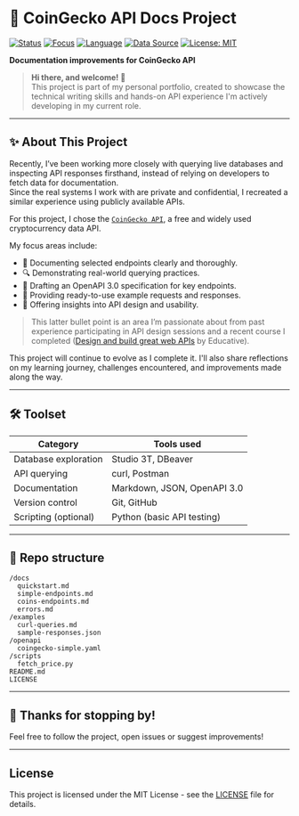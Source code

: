 # 🚀 CoinGecko API Docs Project

[![Status](https://img.shields.io/badge/status-in%20progress-blue)](./)
[![Focus](https://img.shields.io/badge/focus-API%20Documentation-lightgrey)](./)
[![Language](https://img.shields.io/badge/language-Markdown%20%7C%20JSON%20%7C%20Python-yellow)](./)
[![Data Source](https://img.shields.io/badge/data-CoinGecko-9cf)](https://www.coingecko.com/en/api/documentation)
[![License: MIT](https://img.shields.io/badge/license-MIT-green)](./LICENSE)

**Documentation improvements for CoinGecko API**

> **Hi there, and welcome! 👋**  
> This project is part of my personal portfolio, created to showcase the technical writing skills and hands-on API experience I'm actively developing in my current role.

---

## ✨ About This Project

Recently, I’ve been working more closely with querying live databases and inspecting API responses firsthand, instead of relying on developers to fetch data for documentation.  
Since the real systems I work with are private and confidential, I recreated a similar experience using publicly available APIs.

For this project, I chose the [`CoinGecko API`](https://www.coingecko.com/en/api/documentation), a free and widely used cryptocurrency data API.

My focus areas include:

- 📝 Documenting selected endpoints clearly and thoroughly.
- 🔍 Demonstrating real-world querying practices.
- 📜 Drafting an OpenAPI 3.0 specification for key endpoints.
- 🧩 Providing ready-to-use example requests and responses.
- 💬 Offering insights into API design and usability.

> This latter bullet point is an area I’m passionate about from past experience participating in API design sessions and a recent course I completed ([Design and build great web APIs](https://www.educative.io/courses/design-and-build-great-web-api) by Educative).

This project will continue to evolve as I complete it. I'll also share reflections on my learning journey, challenges encountered, and improvements made along the way.

---

## 🛠️ Toolset

| Category            | Tools used                                |
|---------------------|-------------------------------------------|
| Database exploration | Studio 3T, DBeaver                      |
| API querying         | curl, Postman                           |
| Documentation        | Markdown, JSON, OpenAPI 3.0             |
| Version control      | Git, GitHub                             |
| Scripting (optional) | Python (basic API testing)              |

---

## 📁 Repo structure

```
/docs
  quickstart.md
  simple-endpoints.md
  coins-endpoints.md
  errors.md
/examples
  curl-queries.md
  sample-responses.json
/openapi
  coingecko-simple.yaml
/scripts
  fetch_price.py
README.md
LICENSE
```

---

## 🙌 Thanks for stopping by!

Feel free to follow the project, open issues or suggest improvements!

---

## License

This project is licensed under the MIT License - see the [LICENSE](LICENSE) file for details.

